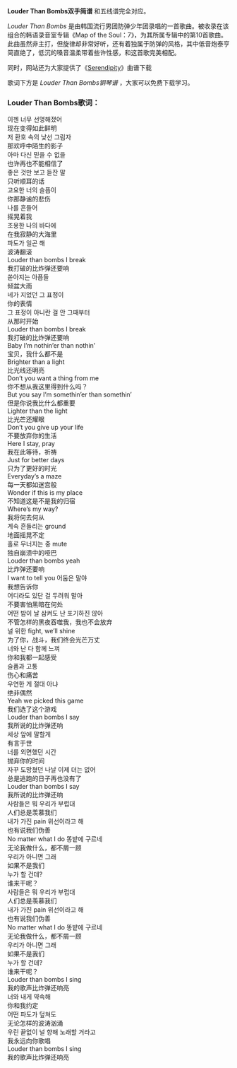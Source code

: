 

**Louder Than Bombs双手简谱** 和五线谱完全对应。

_Louder Than Bombs_ 是由韩国流行男团防弹少年团录唱的一首歌曲。被收录在该组合的韩语录音室专辑《Map of the
Soul：7》，为其所属专辑中的第10首歌曲。此曲虽然非主打，但旋律却非常好听，还有着独属于防弹的风格，其中低音炮泰亨简直绝了，低沉的嗓音温柔带着些许性感，和这首歌完美相配。

同时，网站还为大家提供了《[Serendipity](Music-9963-Serendipity-防弹少年团.html
"Serendipity")》曲谱下载

歌词下方是 _Louder Than Bombs钢琴谱_ ，大家可以免费下载学习。

### Louder Than Bombs歌词：

이젠 너무 선명해졌어  
现在变得如此鲜明  
저 환호 속의 낯선 그림자  
那欢呼中陌生的影子  
아마 다신 믿을 수 없을  
也许再也不能相信了  
좋은 것만 보고 듣잔 말  
只听顺耳的话  
고요한 너의 슬픔이  
你那静谧的悲伤  
나를 흔들어  
摇晃着我  
조용한 나의 바다에  
在我寂静的大海里  
파도가 일곤 해  
波涛翻滚  
Louder than bombs I break  
我打破的比炸弹还要响  
쏟아지는 아픔들  
倾盆大雨  
네가 지었던 그 표정이  
你的表情  
그 표정이 아니란 걸 안 그때부터  
从那时开始  
Louder than bombs I break  
我打破的比炸弹还要响  
Baby I’m nothin’er than nothin’  
宝贝，我什么都不是  
Brighter than a light  
比光线还明亮  
Don’t you want a thing from me  
你不想从我这里得到什么吗？  
But you say I’m somethin’er than somethin’  
但是你说我比什么都重要  
Lighter than the light  
比光芒还耀眼  
Don’t you give up your life  
不要放弃你的生活  
Here I stay, pray  
我在此等待，祈祷  
Just for better days  
只为了更好的时光  
Everyday’s a maze  
每一天都如迷宫般  
Wonder if this is my place  
不知道这是不是我的归宿  
Where’s my way?  
我将何去何从  
계속 흔들리는 ground  
地面摇晃不定  
홀로 무너지는 중 mute  
独自崩溃中的哑巴  
Louder than bombs yeah  
比炸弹还要响  
I want to tell you 어둠은 말야  
我想告诉你  
어디라도 있단 걸 두려워 말아  
不要害怕黑暗在何处  
어떤 밤이 날 삼켜도 난 포기하진 않아  
不管怎样的黑夜吞噬我，我也不会放弃  
널 위한 fight, we’ll shine  
为了你，战斗，我们终会光芒万丈  
너와 난 다 함께 느껴  
你和我都一起感受  
슬픔과 고통  
伤心和痛苦  
우연한 게 절대 아냐  
绝非偶然  
Yeah we picked this game  
我们选了这个游戏  
Louder than bombs I say  
我所说的比炸弹还响  
세상 앞에 말할게  
有言于世  
너를 외면했던 시간  
抛弃你的时间  
자꾸 도망쳤던 나날 이제 더는 없어  
总是逃跑的日子再也没有了  
Louder than bombs I say  
我所说的比炸弹还响  
사람들은 뭐 우리가 부럽대  
人们总是羡慕我们  
내가 가진 pain 위선이라고 해  
也有说我们伪善  
No matter what I do 똥밭에 구르네  
无论我做什么，都不屑一顾  
우리가 아니면 그래  
如果不是我们  
누가 할 건데?  
谁来干呢？  
사람들은 뭐 우리가 부럽대  
人们总是羡慕我们  
내가 가진 pain 위선이라고 해  
也有说我们伪善  
No matter what I do 똥밭에 구르네  
无论我做什么，都不屑一顾  
우리가 아니면 그래  
如果不是我们  
누가 할 건데?  
谁来干呢？  
Louder than bombs I sing  
我的歌声比炸弹还响亮  
너와 내게 약속해  
你和我约定  
어떤 파도가 덮쳐도  
无论怎样的波涛汹涌  
우린 끝없이 널 향해 노래할 거라고  
我永远向你歌唱  
Louder than bombs I sing  
我的歌声比炸弹还响亮

